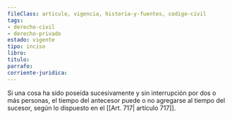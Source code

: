 ```yaml
---
fileClass: articulo, vigencia, historia-y-fuentes, codigo-civil
tags:
- derecho-civil
- derecho-privado
estado: vigente
tipo: inciso
libro:
titulo:
parrafo:
corriente-juridica:
---
```

Si una cosa ha sido poseída sucesivamente y sin interrupción por dos o más personas, el tiempo del antecesor puede o no agregarse al tiempo del sucesor, según lo dispuesto en el [[Art. 717| artículo 717]].